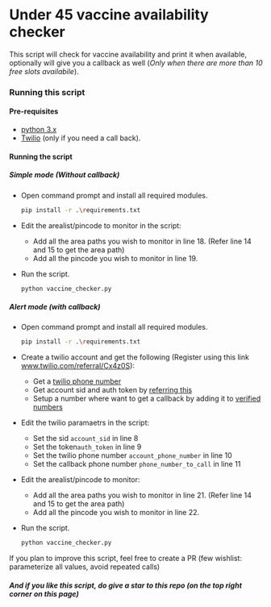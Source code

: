 # Under 45 vaccine availability checker

This script will check for vaccine availability and print it when available, optionally will give you a callback as well (_Only when there are more than 10 free slots availabile_).

### Running this script

#### Pre-requisites
* [python 3.x](https://www.python.org/downloads/)
* [Twilio](https://www.twilio.com/) (only if you need a call back).

#### Running the script

##### Simple mode (Without callback)
* Open command prompt and install all required modules.
    ```sh
    pip install -r .\requirements.txt
    ```

* Edit the arealist/pincode to monitor in the script:
    * Add all the area paths you wish to monitor in line 18.
(Refer line 14 and 15 to get the area path)
    * Add all the pincode you wish to monitor in line 19.

* Run the script.
    ```sh
    python vaccine_checker.py
    ```

##### Alert mode (with callback)
* Open command prompt and install all required modules.
    ```sh
    pip install -r .\requirements.txt
    ```

* Create a twilio account and get the following (Register using this link www.twilio.com/referral/Cx4z0S): 
    * Get a [twilio phone number](https://www.twilio.com/docs/voice/quickstart/python)
    * Get account sid and auth token by [referring this](https://www.twilio.com/docs/voice/quickstart/python?code-sample=code-make-a-phone-call-using-twilio&code-language=Python&code-sdk-version=6.x#replace-the-placeholder-credential-values)
    * Setup a number where want to get a callback by adding it to [verified numbers](https://www.twilio.com/console/phone-numbers/verified)


* Edit the twilio paramaetrs in the script:
    * Set the sid ```account_sid``` in line 8
    * Set the token```auth_token``` in line 9
    * Set the twilio phone number ```account_phone_number``` in line 10
    * Set the callback phone number ```phone_number_to_call``` in line 11

* Edit the arealist/pincode to monitor:
    * Add all the area paths you wish to monitor in line 21.
(Refer line 14 and 15 to get the area path)
    * Add all the pincode you wish to monitor in line 22.

* Run the script.
    ```sh
    python vaccine_checker.py
    ```

If you plan to improve this script, feel free to create a PR (few wishlist: parameterize all values, avoid repeated calls)
##### And if you like this script, do give a star to this repo (on the top right corner on this page)
